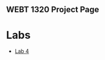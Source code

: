 ## WEBT 1320 Project Page

<h1>Labs</h1>

<ul>
    <li> <a href="https://github.com/WiishWash/the_demo_git" target="_blank">Lab 4</a></li>

</ul>